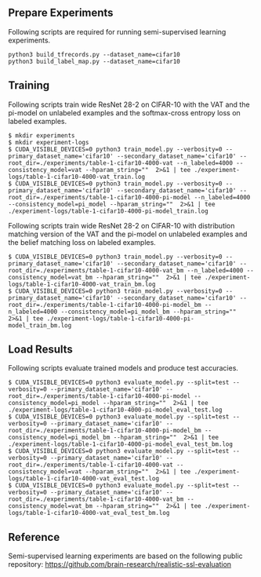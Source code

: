 ## Prepare Experiments 

Following scripts are required for running semi-supervised learning experiments.

```
python3 build_tfrecords.py --dataset_name=cifar10
python3 build_label_map.py --dataset_name=cifar10
```



## Training 

Following scripts train wide ResNet 28-2 on CIFAR-10 with the VAT and the pi-model on unlabeled examples and the softmax-cross entropy loss on labeled examples. 

```
$ mkdir experiments
$ mkdir experiment-logs
$ CUDA_VISIBLE_DEVICES=0 python3 train_model.py --verbosity=0 --primary_dataset_name='cifar10' --secondary_dataset_name='cifar10' --root_dir=./experiments/table-1-cifar10-4000-vat --n_labeled=4000 --consistency_model=vat --hparam_string=""  2>&1 | tee ./experiment-logs/table-1-cifar10-4000-vat_train.log
$ CUDA_VISIBLE_DEVICES=0 python3 train_model.py --verbosity=0 --primary_dataset_name='cifar10' --secondary_dataset_name='cifar10' --root_dir=./experiments/table-1-cifar10-4000-pi-model --n_labeled=4000 --consistency_model=pi_model --hparam_string=""  2>&1 | tee ./experiment-logs/table-1-cifar10-4000-pi-model_train.log
```

Following scripts train wide ResNet 28-2 on CIFAR-10 with distribution matching version of the VAT and the pi-model on unlabeled examples and the belief matching loss on labeled examples. 

```
$ CUDA_VISIBLE_DEVICES=0 python3 train_model.py --verbosity=0 --primary_dataset_name='cifar10' --secondary_dataset_name='cifar10' --root_dir=./experiments/table-1-cifar10-4000-vat_bm --n_labeled=4000 --consistency_model=vat_bm --hparam_string=""  2>&1 | tee ./experiment-logs/table-1-cifar10-4000-vat_train_bm.log
$ CUDA_VISIBLE_DEVICES=0 python3 train_model.py --verbosity=0 --primary_dataset_name='cifar10' --secondary_dataset_name='cifar10' --root_dir=./experiments/table-1-cifar10-4000-pi-model_bm --n_labeled=4000 --consistency_model=pi_model_bm --hparam_string=""  2>&1 | tee ./experiment-logs/table-1-cifar10-4000-pi-model_train_bm.log
```



## Load Results

Following scripts evaluate trained models and produce test accuracies.

```
$ CUDA_VISIBLE_DEVICES=0 python3 evaluate_model.py --split=test --verbosity=0 --primary_dataset_name='cifar10' --root_dir=./experiments/table-1-cifar10-4000-pi-model --consistency_model=pi_model --hparam_string=""  2>&1 | tee ./experiment-logs/table-1-cifar10-4000-pi-model_eval_test.log
$ CUDA_VISIBLE_DEVICES=0 python3 evaluate_model.py --split=test --verbosity=0 --primary_dataset_name='cifar10' --root_dir=./experiments/table-1-cifar10-4000-pi-model_bm --consistency_model=pi_model_bm --hparam_string=""  2>&1 | tee ./experiment-logs/table-1-cifar10-4000-pi-model_eval_test_bm.log
$ CUDA_VISIBLE_DEVICES=0 python3 evaluate_model.py --split=test --verbosity=0 --primary_dataset_name='cifar10' --root_dir=./experiments/table-1-cifar10-4000-vat --consistency_model=vat --hparam_string=""  2>&1 | tee ./experiment-logs/table-1-cifar10-4000-vat_eval_test.log
$ CUDA_VISIBLE_DEVICES=0 python3 evaluate_model.py --split=test --verbosity=0 --primary_dataset_name='cifar10' --root_dir=./experiments/table-1-cifar10-4000-vat_bm --consistency_model=vat_bm --hparam_string=""  2>&1 | tee ./experiment-logs/table-1-cifar10-4000-vat_eval_test_bm.log
```



## Reference

Semi-supervised learning experiments are based on the following public repository: https://github.com/brain-research/realistic-ssl-evaluation

